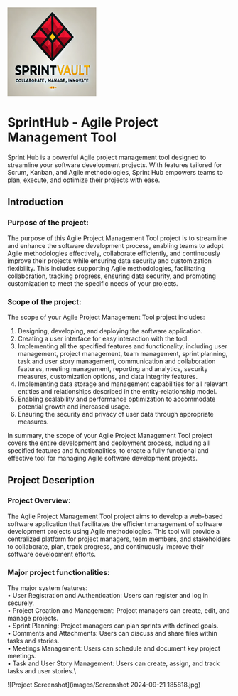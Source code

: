 <img src="templates/logo.png" width="200" height="200"> 

# SprintHub - Agile Project Management Tool
Sprint Hub is a powerful Agile project management tool designed to streamline your software development projects. With features tailored for Scrum, Kanban, and Agile methodologies, Sprint Hub empowers teams to plan, execute, and optimize their projects with ease.

## Introduction
### Purpose of the project:
The purpose of this Agile Project Management Tool project is to streamline and enhance the software development process, enabling teams to adopt Agile methodologies effectively, collaborate efficiently, and continuously improve their projects while ensuring data security and customization flexibility. This includes supporting Agile methodologies, facilitating collaboration, tracking progress, ensuring data security, and promoting customization to meet the specific needs of your projects.

### Scope of the project:
The scope of your Agile Project Management Tool project includes:
1.	Designing, developing, and deploying the software application.
2.	Creating a user interface for easy interaction with the tool.
3.	Implementing all the specified features and functionality, including user management, project management, team management, sprint planning, task and user story management, communication and collaboration features, meeting management, reporting and analytics, security measures, customization options, and data integrity features.
4.	Implementing data storage and management capabilities for all relevant entities and relationships described in the entity-relationship model.
5.	Enabling scalability and performance optimization to accommodate potential growth and increased usage.
6.	Ensuring the security and privacy of user data through appropriate measures.

In summary, the scope of your Agile Project Management Tool project covers the entire development and deployment process, including all specified features and functionalities, to create a fully functional and effective tool for managing Agile software development projects.

## Project Description
### Project Overview:
The Agile Project Management Tool project aims to develop a web-based software application that facilitates the efficient management of software development projects using Agile methodologies. This tool will provide a centralized platform for project managers, team members, and stakeholders to collaborate, plan, track progress, and continuously improve their software development efforts.

### Major project functionalities:
The major system features:\
•	User Registration and Authentication: Users can register and log in securely.\
•	Project Creation and Management: Project managers can create, edit, and manage projects.\
•	Sprint Planning: Project managers can plan sprints with defined goals.\
•	Comments and Attachments: Users can discuss and share files within tasks and stories.\
•	Meetings Management: Users can schedule and document key project meetings.\
•	Task and User Story Management: Users can create, assign, and track tasks and user stories.\

![Project Screenshot](images/Screenshot 2024-09-21 185818.jpg)